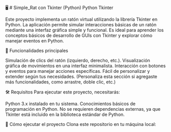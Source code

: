 

🖥️ # Simple_Rat con Tkinter (Python)
Python
Tkinter

Este proyecto implementa un ratón virtual utilizando la librería Tkinter en Python. La aplicación permite simular interacciones básicas de un ratón mediante una interfaz gráfica simple y funcional. Es ideal para aprender los conceptos básicos de desarrollo de GUIs con Tkinter y explorar cómo manejar eventos en Python.

🎯 Funcionalidades principales

Simulación de clics del ratón (izquierdo, derecho, etc.).
Visualización gráfica de movimientos en una interfaz minimalista.
Interacción con botones y eventos para manejar acciones específicas.
Fácil de personalizar y extender según tus necesidades.
(Personaliza esta sección si agregaste más funcionalidades, como arrastre, doble clic, etc.)

🛠️ Requisitos
Para ejecutar este proyecto, necesitarás:

Python 3.x instalado en tu sistema.
Conocimientos básicos de programación en Python.
No se requieren dependencias externas, ya que Tkinter está incluido en la biblioteca estándar de Python.

🚀 Cómo ejecutar el proyecto
Clona este repositorio en tu máquina local:
